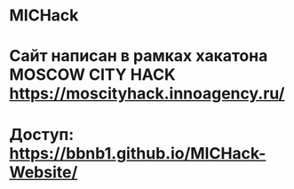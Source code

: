 # MICHack

# Сайт написан в рамках хакатона MOSCOW CITY HACK https://moscityhack.innoagency.ru/

# Доступ: https://bbnb1.github.io/MICHack-Website/
